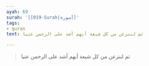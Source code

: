 ```yaml
---
ayah: 69
surah: '[[019-Surah|سورة]]'
tags:
- quran
text: ثم لننزعن من كل شيعة أيهم أشد على الرحمن عتيا

---
```

> ثم لننزعن من كل شيعة أيهم أشد على الرحمن عتيا
